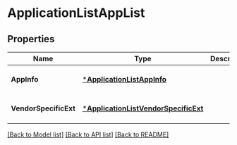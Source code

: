 # ApplicationListAppList

## Properties
Name | Type | Description | Notes
------------ | ------------- | ------------- | -------------
**AppInfo** | [***ApplicationListAppInfo**](ApplicationList_appInfo.md) |  | [optional] [default to null]
**VendorSpecificExt** | [***ApplicationListVendorSpecificExt**](ApplicationList_vendorSpecificExt.md) |  | [optional] [default to null]

[[Back to Model list]](../README.md#documentation-for-models) [[Back to API list]](../README.md#documentation-for-api-endpoints) [[Back to README]](../README.md)

